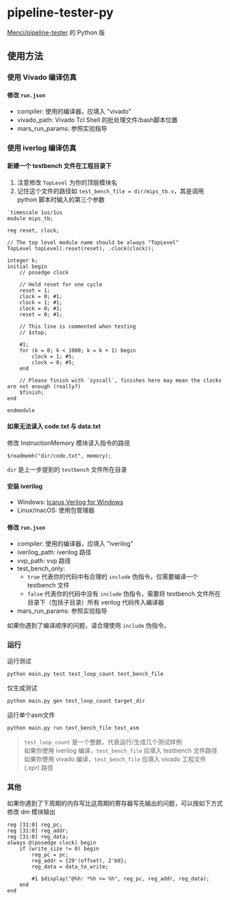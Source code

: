 # pipeline-tester-py

[Menci/pipeline-tester](https://github.com/Menci/pipeline-tester) 的 Python 版  

## 使用方法

### 使用 Vivado 编译仿真  

#### 修改 `run.json`

- compiler: 使用的编译器，应填入 "vivado"
- vivado_path: Vivado Tcl Shell 的批处理文件/bash脚本位置
- mars_run_params: 参照实验指导

### 使用 iverlog 编译仿真  

#### 新建一个 testbench 文件在工程目录下  

1. 注意修改 `TopLevel` 为你的顶层模块名
2. 记住这个文件的路径如 `test_bench_file = dir/mips_tb.v`，其是调用 python 脚本时输入的第三个参数

```iverilog
`timescale 1us/1us
module mips_tb;

reg reset, clock;

// The top level module name should be always "TopLevel"
TopLevel topLevel(.reset(reset), .clock(clock));

integer k;
initial begin
    // posedge clock

    // Hold reset for one cycle
    reset = 1;
    clock = 0; #1;
    clock = 1; #1;
    clock = 0; #1;
    reset = 0; #1;
    
    // This line is commented when testing
    // $stop;

    #1;
    for (k = 0; k < 1000; k = k + 1) begin
        clock = 1; #5;
        clock = 0; #5;
    end

    // Please finish with `syscall`, finishes here may mean the clocks are not enough (really?)
    $finish;
end
    
endmodule
```

#### 如果无法读入 code.txt 与 data.txt  

修改 InstructionMemory 模块读入指令的路径  

`$readmemh("dir/code.txt", memory);`

`dir` 是上一步提到的 `testbench` 文件所在目录

#### 安装 iverilog  

- Windows: [Icarus Verilog for Windows](https://bleyer.org/icarus/)  
- Linux/macOS: 使用包管理器  

#### 修改 `run.json`

- compiler: 使用的编译器，应填入 "iverilog"
- iverilog_path: iverilog 路径
- vvp_path: vvp 路径
- test_bench_only:  
  - `true` 代表你的代码中有合理的 `include` 伪指令，仅需要编译一个 testbench 文件  
  - `false` 代表你的代码中没有 `include` 伪指令，需要将 testbench 文件所在目录下（包括子目录）所有 verilog 代码传入编译器  
- mars_run_params: 参照实验指导

如果你遇到了编译顺序的问题，请合理使用 `include` 伪指令。    

### 运行  

运行测试

```bash
python main.py test test_loop_count test_bench_file
```

仅生成测试

```bash
python main.py gen test_loop_count target_dir
```

运行单个asm文件  

```bash
python main.py run test_bench_file test_asm
```

> `test_loop_count` 是一个整数，代表运行/生成几个测试样例  
> 如果你使用 iverilog 编译，`test_bench_file` 应填入 testbench 文件路径  
> 如果你使用 vivado 编译，`test_bench_file` 应填入 vivado 工程文件 (.xpr) 路径  

### 其他

如果你遇到了下周期的内存写比这周期的寄存器写先输出的问题，可以按如下方式修改 dm 模块输出  

```
reg [31:0] reg_pc;
reg [31:0] reg_addr;
reg [31:0] reg_data;
always @(posedge clock) begin
    if (write_size != 0) begin
        reg_pc = pc;
        reg_addr = {29'(offset), 2'b0};
        reg_data = data_to_write;

        #1 $display("@%h: *%h <= %h", reg_pc, reg_addr, reg_data);
    end
end
```
